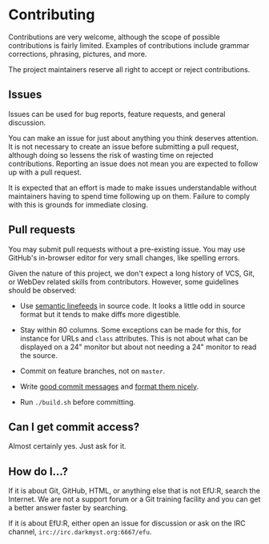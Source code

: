 # Contributing

Contributions are very welcome,
although the scope of possible contributions is fairly limited.
Examples of contributions include
grammar corrections, phrasing, pictures, and more.

The project maintainers reserve all right to accept or reject contributions.

## Issues

Issues can be used for bug reports, feature requests, and general discussion.

You can make an issue for just about anything you think deserves attention.
It is not necessary to create an issue before submitting a pull request,
although doing so lessens the risk of wasting time on rejected contributions.
Reporting an issue does not mean
you are expected to follow up with a pull request.

It is expected that an effort is made to make issues understandable
without maintainers having to spend time following up on them.
Failure to comply with this is grounds for immediate closing.

## Pull requests

You may submit pull requests without a pre-existing issue.
You may use GitHub's in-browser editor for very small changes,
like spelling errors.

Given the nature of this project,
we don't expect a long history of
VCS, Git, or WebDev related skills
from contributors.
However, some guidelines should be observed:

* Use [semantic linefeeds][sem-lf] in source code.
  It looks a little odd in source format
  but it tends to make diffs more digestible.

* Stay within 80 columns.
  Some exceptions can be made for this,
  for instance for URLs and `class` attributes.
  This is not about what can be displayed on a 24" monitor
  but about not needing a 24" monitor to read the source.

* Commit on feature branches, not on `master`.

* Write [good commit messages][good-commit-messages]
  and [format them nicely][format].

* Run `./build.sh` before committing.

## Can I get commit access?

Almost certainly yes.
Just ask for it.

## How do I...?

If it is about Git, GitHub, HTML,
or anything else that is not EfU:R,
search the Internet.
We are not a support forum
or a Git training facility
and you can get a better answer faster by searching.

If it is about EfU:R,
either open an issue for discussion
or ask on the IRC channel, 
`irc://irc.darkmyst.org:6667/efu`.

[sem-lf]: https://rhodesmill.org/brandon/2012/one-sentence-per-line/
[good-commit-messages]: https://github.com/postgres/postgres/commits/master
[format]: https://tbaggery.com/2008/04/19/a-note-about-git-commit-messages.html
